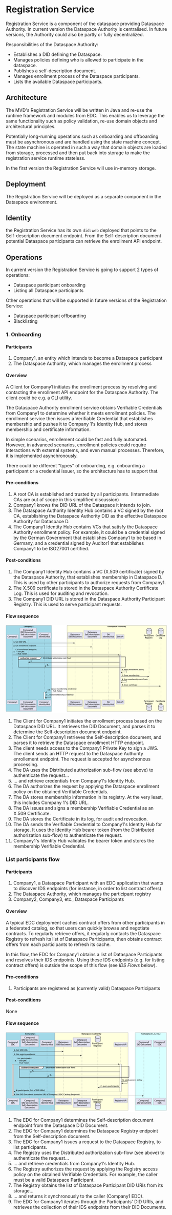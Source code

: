 # Registration Service

Registration Service is a component of the dataspace providing Dataspace Authority. In current version the Dataspace Authority is centralised. In future 
versions, the Authority could also be partly or fully decentralized.

Responsibilities of the Dataspace Authority:
- Establishes a DID defining the Dataspace.
- Manages policies defining who is allowed to participate in the dataspace.
- Publishes a self-description document.
- Manages enrollment process of the Dataspace participants.
- Lists the available Dataspace participants.

## Architecture 

The MVD's Registration Service will be written in Java and re-use the runtime framework and modules from EDC. This enables us to leverage the same functionality such as policy validation, re-use domain objects and architectural principles.

Potentially long-running operations such as onboarding and offboarding must be asynchronous and are handled using the state machine concept. The state 
machine is operated in such a way that domain objects are loaded from storage, processed and then put back into storage to make the registration service runtime stateless.

In the first version the Registration Service will use in-memory storage.

## Deployment

The Registration Service will be deployed as a separate component in the Dataspace environment.

## Identity

the Registration Service has its own `did:web` deployed that points to the Self-description document endpoint. From the Self-description document potential 
Dataspace participants can retrieve the enrollment API endpoint.

## Operations

In current version the Registration Service is going to support 2 types of operations:
- Dataspace participant onboarding
- Listing all Dataspace participants

Other operations that will be supported in future versions of the Registration Service:
- Dataspace participant offboarding
- Blacklisting

### 1. Onboarding

#### Participants

1. Company1, an entity which intends to become a Dataspace participant
2. The Dataspace Authority, which manages the enrollment process

#### Overview

A Client for Company1 initiates the enrollment process by resolving and contacting the enrollment API endpoint for the Dataspace Authority. The client could be e.g. a CLI utility.

The Dataspace Authority enrollment service obtains Verifiable Credentials from Company1 to determine whether it meets enrollment policies. The enrollment service then issues a Verifiable Credential that establishes membership and pushes it to Company 1's Identity Hub, and stores membership and certificate information.

In simple scenarios, enrollement could be fast and fully automated. However, in advanced scenarios, enrollment policies could require interactions with external systems, and even manual processes. Therefore, it is implemented asynchronously.

There could be different "types" of onboarding, e.g. onboarding a participant or a credential issuer, so the architecture has to support that.

#### Pre-conditions

1. A root CA is established and trusted by all participants. (Intermediate CAs are out of scope in this simplified discussion)
2. Company1 knows the DID URL of the Dataspace it intends to join.
3. The Dataspace Authority Identity Hub contains a VC signed by the root CA, establishing the Dataspace Authority DID as the effective Dataspace Authority for Dataspace D.
4. The Company1 Identity Hub contains VCs that satisfy the Dataspace Authority enrollment policy. For example, it could be a credential signed by the German Government that establishes Company1 to be based in Germany, and a credential signed by Auditor1 that establishes Company1 to be ISO27001 certified.

#### Post-conditions

1. The Company1 Identity Hub contains a VC (X.509 certificate) signed by the Dataspace Authority, that establishes membership in Dataspace D. This is used by other participants to authorize requests from Company1.
2. The X.509 certificate is stored in the Dataspace Authority Certificate Log. This is used for auditing and revocation.
3. The Company1 DID URL is stored in the Dataspace Authority Participant Registry. This is used to serve participant requests.

#### Flow sequence

![dataspace-enrollment](dataspace-enrollment.png)

1. The Client for Company1 initiates the enrollment process based on the Dataspace DID URL. It retrieves the DID Document, and parses it to determine the Self-description document endpoint.
2. The Client for Company1 retrieves the Self-description document, and parses it to retrieve the Dataspace enrollment HTTP endpoint.
3. The client needs access to the Company1 Private Key to sign a JWS. The client sends an HTTP request to the Dataspace Authority enrollement endpoint. The request is accepted for asynchronous processing.
4. The DA uses the Distributed authorization sub-flow (see above) to authenticate the request...
5. ... and retrieve credentials from Company1's Identity Hub.
6. The DA authorizes the request by applying the Dataspace enrollment policy on the obtained Verifiable Credentials.
7. The DA stores membership information in its registry. At the very least, this includes Company 1's DID URL.
8. The DA issues and signs a membership Verifiable Credential as an X.509 Certificate.
9. The DA stores the Certificate in its log, for audit and revocation.
10. The DA sends the Verifiable Credential to Company1's Identity Hub for storage. It uses the Identity Hub bearer token (from the Distributed authorization sub-flow) to authenticate the request.
11. Company1's Identity Hub validates the bearer token and stores the membership Verifiable Credential.

### List participants flow

#### Participants

1. Company1, a Dataspace Participant with an EDC application that wants to discover IDS endpoints (for instance, in order to list contract offers)
2. The Dataspace Authority, which manages the participant registry
3. Company2, Company3, etc., Dataspace Participants

#### Overview

A typical EDC deployment caches contract offers from other participants in a federated catalog, so that users can quickly browse and negotiate contracts. To regularly retrieve offers, it regularly contacts the Dataspace Registry to refresh its list of Dataspace Participants, then obtains contract offers from each participants to refresh its cache.

In this flow, the EDC for Company1 obtains a list of Dataspace Participants and resolves their IDS endpoints. Using these IDS endpoints (e.g. for listing contract offers) is outside the scope of this flow (see *IDS Flows* below).

#### Pre-conditions

1. Participants are registered as (currently valid) Dataspace Participants

#### Post-conditions

None

#### Flow sequence

![list-participants](list-participants.png)

1. The EDC for Company1 determines the Self-description document endpoint from the Dataspace DID Document.
2. The EDC for Company1 determines the Dataspace Registry endpoint from the Self-description document.
3. The EDC for Company1 issues a request to the Dataspace Registry, to list participants.
4. The Registry uses the Distributed authorization sub-flow (see above) to authenticate the request...
5. ... and retrieve credentials from Company1's Identity Hub.
6. The Registry authorizes the request by applying the Registry access policy on the obtained Verifiable Credentials. For example, the caller must be a valid Dataspace Participant.
7. The Registry obtains the list of Dataspace Participant DID URIs from its storage...
8. ... and returns it synchronously to the caller (Company1 EDC).
9. The EDC for Company1 iterates through the Participants' DID URIs, and retrieves the collection of their IDS endpoints from their DID Documents.